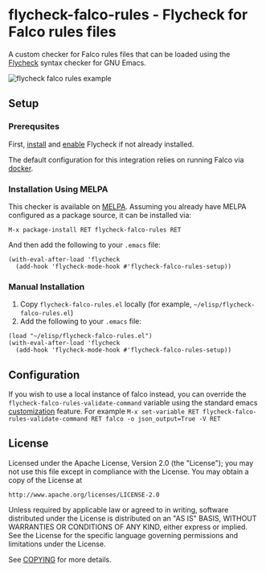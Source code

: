 # flycheck-falco-rules - Flycheck for Falco rules files

A custom checker for Falco rules files that can be loaded using the [Flycheck](https://www.flycheck.org/) syntax checker for GNU Emacs.

![flycheck falco rules example](flycheck-falco-rules-example.png)

## Setup

### Prerequsites

First, [install](https://www.flycheck.org/en/latest/user/installation.html) and [enable](https://www.flycheck.org/en/latest/user/quickstart.html) Flycheck if not already installed.

The default configuration for this integration relies on running Falco via [docker](https://falco.org/docs/getting-started/running/#docker).

### Installation Using MELPA

This checker is available on [MELPA](https://melpa.org/). Assuming you already have MELPA configured as a package source, it can be installed via:

```
M-x package-install RET flycheck-falco-rules RET
```

And then add the following to your `.emacs` file:

```
(with-eval-after-load 'flycheck
  (add-hook 'flycheck-mode-hook #'flycheck-falco-rules-setup))
```

### Manual Installation

1. Copy `flycheck-falco-rules.el` locally (for example, `~/elisp/flycheck-falco-rules.el`)
1. Add the following to your `.emacs` file:

```
(load "~/elisp/flycheck-falco-rules.el")
(with-eval-after-load 'flycheck
  (add-hook 'flycheck-mode-hook #'flycheck-falco-rules-setup))
```

## Configuration

If you wish to use a local instance of falco instead, you can override the `flycheck-falco-rules-validate-command` variable using the standard emacs [customization](https://ftp.gnu.org/old-gnu/Manuals/emacs-20.7/html_chapter/emacs_35.html#SEC436) feature. For example `M-x set-variable RET flycheck-falco-rules-validate-command RET falco -o json_output=True -V RET`

## License

Licensed under the Apache License, Version 2.0 (the "License");
you may not use this file except in compliance with the License.
You may obtain a copy of the License at

    http://www.apache.org/licenses/LICENSE-2.0

Unless required by applicable law or agreed to in writing, software
distributed under the License is distributed on an "AS IS" BASIS,
WITHOUT WARRANTIES OR CONDITIONS OF ANY KIND, either express or implied.
See the License for the specific language governing permissions and
limitations under the License.

See [COPYING](COPYING) for more details.
